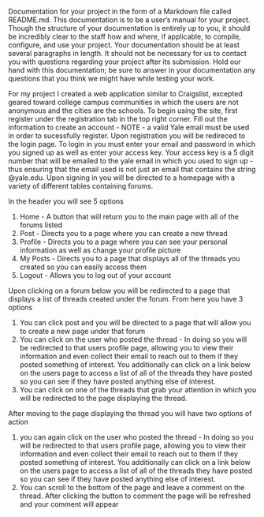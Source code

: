 Documentation for your project in the form of a Markdown file called README.md. This documentation is to be a user’s manual for your project.
Though the structure of your documentation is entirely up to you, it should be incredibly clear to the staff how and where, if applicable,
to compile, configure, and use your project. Your documentation should be at least several paragraphs in length.
It should not be necessary for us to contact you with questions regarding your project after its submission.
Hold our hand with this documentation; be sure to answer in your documentation any questions that you think we might have while testing your work.

For my project I created a web application similar to Craigslist, excepted geared toward college campus communities in which the users are not anonymous
and the cities are the schools. To begin using the site, first register under the registration tab in the top right corner. Fill out the information to create
an account - NOTE - a valid Yale email must be used in order to sucessfully register. Upon registration you will be redireced to the login page. To login in
you must enter your email and password in which you signed up as well as enter your access key. Your access key is a 5 digit number that will be emailed to
the yale email in which you used to sign up - thus ensuring that the email used is not just an email that contains the string @yale.edu. Upon signing in you will
be directed to a homepage with a variety of different tables containing forums.

In the header you will see 5 options
1) Home - A button that will return you to the main page with all of the forums listed
2) Post - Directs you to a page where you can create a new thread
3) Profile - Directs you to a page where you can see your personal information as well as change your profile picture
4) My Posts - Directs you to a page that displays all of the threads you created so you can easily access them
5) Logout - Allows you to log out of your account

Upon clicking on a forum below you will be redirected to a page that displays a list of threads created under the forum. From here you have 3 options
1) You can click post and you will be directed to a page that will allow you to create a new page under that forum
2) You can click on the user who posted the thread - In doing so you will be redirected to that users profile page, allowing you to view their information
and even collect their email to reach out to them if they posted something of interest. You additionally can click on a link below on the users page
to access a list of all of the threads they have posted so you can see if they have posted anything else of interest.
3) You can click on one of the threads that grab your attention in which you will be redirected to the page displaying the thread.

After moving to the page displaying the thread you will have two options of action
1) you can again click on the user who posted the thread - In doing so you will be redirected to that users profile page, allowing you to view their information
and even collect their email to reach out to them if they posted something of interest. You additionally can click on a link below on the users page
to access a list of all of the threads they have posted so you can see if they have posted anything else of interest.
2) You can scroll to the bottom of the page and leave a comment on the thread. After clicking the button to comment the page will be refreshed
and your comment will appear

